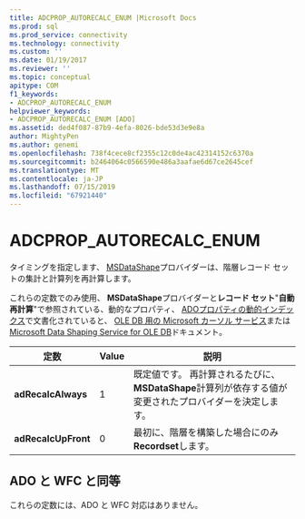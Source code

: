 ```yaml
---
title: ADCPROP_AUTORECALC_ENUM |Microsoft Docs
ms.prod: sql
ms.prod_service: connectivity
ms.technology: connectivity
ms.custom: ''
ms.date: 01/19/2017
ms.reviewer: ''
ms.topic: conceptual
apitype: COM
f1_keywords:
- ADCPROP_AUTORECALC_ENUM
helpviewer_keywords:
- ADCPROP_AUTORECALC_ENUM [ADO]
ms.assetid: ded4f087-87b9-4efa-8026-bde53d3e9e8a
author: MightyPen
ms.author: genemi
ms.openlocfilehash: 738f4cece8cf2355c12c0de4ac42314152c6370a
ms.sourcegitcommit: b2464064c0566590e486a3aafae6d67ce2645cef
ms.translationtype: MT
ms.contentlocale: ja-JP
ms.lasthandoff: 07/15/2019
ms.locfileid: "67921440"
---
```

# <a name="adcpropautorecalcenum"></a>ADCPROP_AUTORECALC_ENUM
タイミングを指定します、 [MSDataShape](../../../ado/guide/appendixes/microsoft-data-shaping-service-for-ole-db-ado-service-provider.md)プロバイダーは、階層レコード セットの集計と計算列を再計算します。  
  
 これらの定数でのみ使用、 **MSDataShape**プロバイダーと**レコード セット**"**自動再計算**"で参照されている、動的なプロパティ、 [ADOプロパティの動的インデックス](../../../ado/reference/ado-api/ado-dynamic-property-index.md)で文書化されていると、 [OLE DB 用の Microsoft カーソル サービス](../../../ado/guide/appendixes/microsoft-cursor-service-for-ole-db-ado-service-component.md)または[Microsoft Data Shaping Service for OLE DB](../../../ado/guide/appendixes/microsoft-data-shaping-service-for-ole-db-ado-service-provider.md)ドキュメント。  
  
|定数|Value|説明|  
|--------------|-----------|-----------------|  
|**adRecalcAlways**|1|既定値です。 再計算されるたびに、 **MSDataShape**計算列が依存する値が変更されたプロバイダーを決定します。|  
|**adRecalcUpFront**|0|最初に、階層を構築した場合にのみ**Recordset**します。|  
  
## <a name="adowfc-equivalent"></a>ADO と WFC と同等  
 これらの定数には、ADO と WFC 対応はありません。
